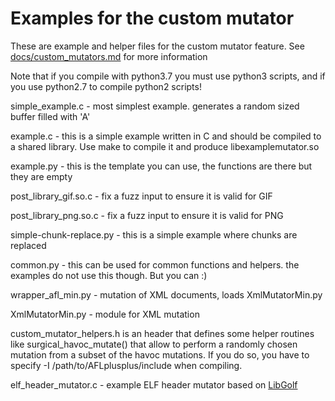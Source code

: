 # Examples for the custom mutator

These are example and helper files for the custom mutator feature.
See [docs/custom_mutators.md](../../docs/custom_mutators.md) for more information

Note that if you compile with python3.7 you must use python3 scripts, and if
you use python2.7 to compile python2 scripts!

simple_example.c - most simplest example. generates a random sized buffer
          filled with 'A'

example.c - this is a simple example written in C and should be compiled to a
          shared library. Use make to compile it and produce libexamplemutator.so

example.py - this is the template you can use, the functions are there but they
           are empty

post_library_gif.so.c - fix a fuzz input to ensure it is valid for GIF

post_library_png.so.c - fix a fuzz input to ensure it is valid for PNG

simple-chunk-replace.py - this is a simple example where chunks are replaced

common.py - this can be used for common functions and helpers.
          the examples do not use this though. But you can :)

wrapper_afl_min.py - mutation of XML documents, loads XmlMutatorMin.py

XmlMutatorMin.py - module for XML mutation

custom_mutator_helpers.h is an header that defines some helper routines
like surgical_havoc_mutate() that allow to perform a randomly chosen
mutation from a subset of the havoc mutations.
If you do so, you have to specify -I /path/to/AFLplusplus/include when
compiling.

elf_header_mutator.c - example ELF header mutator based on 
 [LibGolf](https://github.com/xcellerator/libgolf/)
